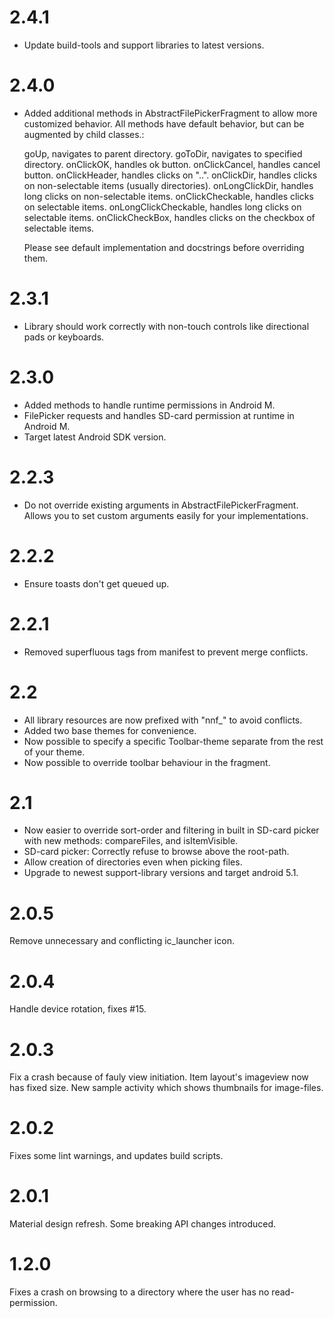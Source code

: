 # 2.4.1
- Update build-tools and support libraries to latest versions.

# 2.4.0
- Added additional methods in AbstractFilePickerFragment to allow more
  customized behavior. All methods have default behavior, but can be augmented
  by child classes.:
  
  goUp, navigates to parent directory.
  goToDir, navigates to specified directory.
  onClickOK, handles ok button.
  onClickCancel, handles cancel button.
  onClickHeader, handles clicks on "..".
  onClickDir, handles clicks on non-selectable items (usually directories).
  onLongClickDir, handles long clicks on non-selectable items.
  onClickCheckable, handles clicks on selectable items.
  onLongClickCheckable, handles long clicks on selectable items.
  onClickCheckBox, handles clicks on the checkbox of selectable items.

  Please see default implementation and docstrings before overriding them.

# 2.3.1
- Library should work correctly with non-touch controls like directional pads
  or keyboards.

# 2.3.0
- Added methods to handle runtime permissions in Android M.
- FilePicker requests and handles SD-card permission at runtime in Android M.
- Target latest Android SDK version.

# 2.2.3
- Do not override existing arguments in AbstractFilePickerFragment. Allows you
  to set custom arguments easily for your implementations.

# 2.2.2
- Ensure toasts don't get queued up.

# 2.2.1
- Removed superfluous tags from manifest to prevent merge conflicts.

# 2.2
- All library resources are now prefixed with "nnf_" to avoid conflicts.
- Added two base themes for convenience.
- Now possible to specify a specific Toolbar-theme separate from the rest
  of your theme.
- Now possible to override toolbar behaviour in the fragment.

# 2.1

- Now easier to override sort-order and filtering in built in SD-card picker
  with new methods: compareFiles, and isItemVisible.
- SD-card picker: Correctly refuse to browse above the root-path.
- Allow creation of directories even when picking files.
- Upgrade to newest support-library versions and target android 5.1.

# 2.0.5
Remove unnecessary and conflicting ic_launcher icon.

# 2.0.4
Handle device rotation, fixes #15.

# 2.0.3
Fix a crash because of fauly view initiation.
Item layout's imageview now has fixed size.
New sample activity which shows thumbnails for image-files.

# 2.0.2
Fixes some lint warnings, and updates build scripts.

# 2.0.1
Material design refresh. Some breaking API changes introduced.

# 1.2.0
Fixes a crash on browsing to a directory where the user has no read-permission.
